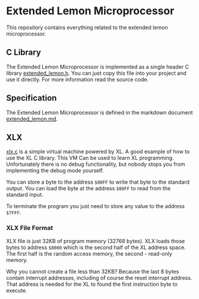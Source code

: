 # Extended Lemon Microprocessor

This repository contains everything related to
the extended lemon microprocessor.

## C Library

The Extended Lemon Microprocessor is implemented as
a single header C library [extended_lemon.h](./extended_lemon.h).
You can just copy this file into your project and use it directly.
For more information read the source code.

## Specification

The Extended Lemon Microprocessor is defined in
the markdown document [extended_lemon.md](./extended_lemon.md).

## XLX

[xlx.c](./xlx.c) is a simple virtual machine powered by XL.
A good example of how to use the XL C library. This VM Can be
used to learn XL programming. Unfortunately there is no debug
functionality, but nobody stops you from implementing the debug
mode yourself.

You can store a byte to the address `$00FF` to write that byte to
the standard output. You can load the byte at the address `$00FF`
to read from the standard input.

To terminate the program you just need to store any value to
the address `$7FFF`.

### XLX File Format

XLX file is just 32KB of program memory (32768 bytes). XLX loads
those bytes to address `$8000` which is the second half of the XL
address space. The first half is the random access memory, the
second - read-only memory.

Why you cannot create a file less than 32KB? Because the last
8 bytes contain interrupt addresses, including of course the reset
interrupt address. That address is needed for the XL to found
the first instruction byte to execute.
